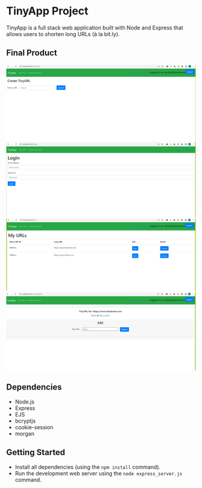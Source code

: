 # TinyApp Project

TinyApp is a full stack web application built with Node and Express that allows users to shorten long URLs (à la bit.ly).

## Final Product

!["url-page screenshot"](https://github.com/saaiid/tinyapp/blob/main/docs/create-tiny%20url.png?raw=true)
!["login-page screenshot"](https://github.com/saaiid/tinyapp/blob/main/docs/login-page.png?raw=true)
!["my-urls screenshot"](https://github.com/saaiid/tinyapp/blob/main/docs/myurls.png?raw=true)
!["urls and ID screenshot"](https://github.com/saaiid/tinyapp/blob/main/docs/urls-and-id.png?raw=true)


## Dependencies

- Node.js
- Express
- EJS
- bcryptjs
- cookie-session
- morgan

## Getting Started

- Install all dependencies (using the `npm install` command).
- Run the development web server using the `node express_server.js` command.